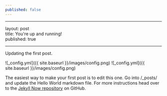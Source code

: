 ```yaml
---
published: false
---
```

---	---
layout: post	
title: You're up and running!	
published: true
---	---


Updating the first post.


![_config.yml]({{ site.baseurl }}/images/config.png)	![_config.yml]({{ site.baseurl }}/images/config.png)


The easiest way to make your first post is to edit this one. Go into /_posts/ and update the Hello World markdown file. For more instructions head over to the [Jekyll Now repository](https://github.com/barryclark/jekyll-now) on GitHub.
